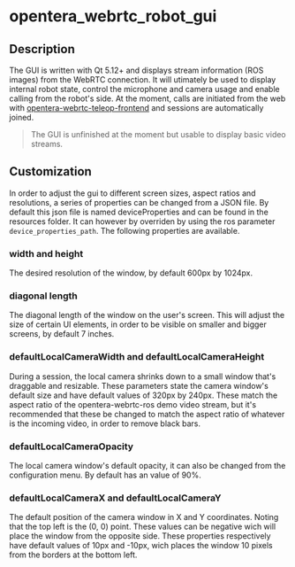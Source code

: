 # opentera_webrtc_robot_gui

## Description

The GUI is written with Qt 5.12+ and displays stream information (ROS images) from the WebRTC connection. It will utimately be used to display internal robot state, control the microphone and camera usage and enable calling from the robot's side. At the moment, calls are initiated from the web with [opentera-webrtc-teleop-frontend](https://github.com/introlab/opentera-webrtc-teleop-frontend) and sessions are automatically joined.

> The GUI is unfinished at the moment but usable to display basic video streams.

## Customization 

In order to adjust the gui to different screen sizes, aspect ratios and resolutions, a series of properties can be changed from a JSON file. By default this json file is named deviceProperties and can be found in the resources folder. It can however by overriden by using the ros parameter `device_properties_path`. The following properties are available.

### width and height

The desired resolution of the window, by default 600px by 1024px.

### diagonal length

The diagonal length of the window on the user's screen. This will adjust the size of certain UI elements, in order to be visible on smaller and bigger screens, by default 7 inches.

### defaultLocalCameraWidth and defaultLocalCameraHeight

During a session, the local camera shrinks down to a small window that's draggable and resizable. These parameters state the camera window's default size and have default values of 320px by 240px. These match the aspect ratio of the opentera-webrtc-ros demo video stream, but it's recommended that these be changed to match the aspect ratio of whatever is the incoming video, in order to remove black bars.

### defaultLocalCameraOpacity

The local camera window's default opacity, it can also be changed from the configuration menu. By default has an value of 90%.

### defaultLocalCameraX and defaultLocalCameraY

The default position of the camera window in X and Y coordinates. Noting that the top left is the (0, 0) point. These values can be negative wich will place the window from the opposite side. These properties respectively have default values of 10px and -10px, wich places the window 10 pixels from the borders at the bottom left.






